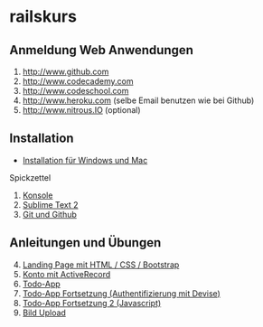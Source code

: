 railskurs
=========

## Anmeldung Web Anwendungen

1. http://www.github.com
2. http://www.codecademy.com
3. http://www.codeschool.com
4. http://www.heroku.com (selbe Email benutzen wie bei Github)
5. http://www.nitrous.IO (optional)


## Installation

- [Installation für Windows und Mac](https://github.com/rolandmueller/railskurs/blob/master/installation.md)

Spickzettel
1. [Konsole](https://github.com/rolandmueller/railskurs/blob/master/konsole.md)
2. [Sublime Text 2](https://github.com/rolandmueller/railskurs/blob/master/sublime.md)
3. [Git und Github](https://github.com/rolandmueller/railskurs/blob/master/git.md)

## Anleitungen und Übungen

4. [Landing Page mit HTML / CSS / Bootstrap](https://github.com/rolandmueller/railskurs/blob/master/html_css_bootstrap.md)
5. [Konto mit ActiveRecord](https://github.com/rolandmueller/railskurs/blob/master/uebung6.md)
6. [Todo-App](https://github.com/rolandmueller/railskurs/blob/master/uebung7.md)
7. [Todo-App Fortsetzung (Authentifizierung mit Devise)](https://github.com/rolandmueller/railskurs/edit/master/uebung8.md)
8. [Todo-App Fortsetzung 2 (Javascript)](https://github.com/rolandmueller/railskurs/blob/master/uebung9.md)
6. [Bild Upload](https://github.com/rolandmueller/railskurs/blob/master/bild_upload.md)

